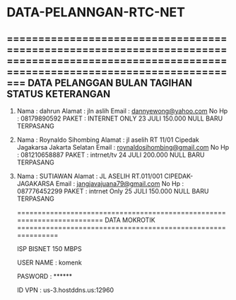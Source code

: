 # DATA-PELANNGAN-RTC-NET

===============================================================================================================================================
DATA PELANGGAN                                       BULAN                     TAGIHAN            STATUS                  KETERANGAN
-----------------------------------------------------------------------------------------------------------------------------------------------

1. Nama       : dahrun
   Alamat      : jln aslih
   Email       : dannyewong@yahoo.com
   No Hp       : 08179890592
   PAKET       : INTERNET ONLY                       23 JULI                 150.000               NULL                    BARU TERPASANG


2. Nama       : Roynaldo Sihombing 
   Alamat     : jl aselih RT 11/01 Cipedak
                Jagakarsa Jakarta Selatan
   Email      : roynaldosihombing@gmail.com
   No Hp      : 081210658887
   PAKET      : intrnet/tv                          24 JULI                  200.000               NULL                     BARU TERPASANG


3. Nama       : SUTIAWAN
   Alamat     : JL ASELIH RT.011/001
                CIPEDAK-JAGAKARSA
   Email      : jangjavajuana79@gmail.com
   No Hp      : 087776452299
   PAKET      : intrnet  Only                       25 JULI                  150.000               NULL                     BARU TERPASANG

























   ======================================================================== DATA MOKROTIK =============================================================

   ISP BISNET     150 MBPS

   USER NAME      : komenk
    
   PASWORD        : ******

   ID VPN         : us-3.hostddns.us:12960
